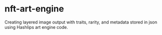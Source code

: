 # nft-art-engine
 Creating layered image output with traits, rarity, and metadata stored in json using Hashlips art engine code.
